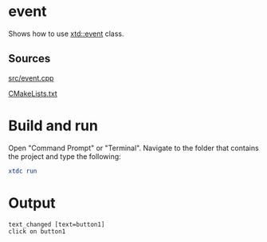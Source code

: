 # event

Shows how to use [xtd::event](https://codedocs.xyz/gammasoft71/xtd/classxtd_1_1event.html) class.

## Sources

[src/event.cpp](src/event.cpp)

[CMakeLists.txt](CMakeLists.txt)

# Build and run

Open "Command Prompt" or "Terminal". Navigate to the folder that contains the project and type the following:

```cmake
xtdc run
```

# Output

```
text_changed [text=button1]
click on button1
```
